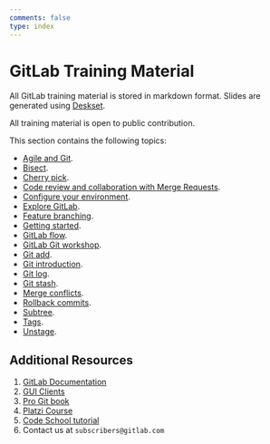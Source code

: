 ```yaml
---
comments: false
type: index
---
```


# GitLab Training Material

All GitLab training material is stored in markdown format. Slides are
generated using [Deskset](http://www.decksetapp.com/).

All training material is open to public contribution.

This section contains the following topics:

- [Agile and Git](topics/agile_git.md).
- [Bisect](topics/bisect.md).
- [Cherry pick](topics/cherry_picking.md).
- [Code review and collaboration with Merge Requests](topics/merge_requests.md).
- [Configure your environment](topics/env_setup.md).
- [Explore GitLab](topics/explore_gitlab.md).
- [Feature branching](topics/feature_branching.md).
- [Getting started](topics/getting_started.md).
- [GitLab flow](gitlab_flow.md).
- [GitLab Git workshop](user_training.md).
- [Git add](topics/git_add.md).
- [Git introduction](topics/git_intro.md).
- [Git log](topics/git_log.md).
- [Git stash](topics/stash.md).
- [Merge conflicts](topics/merge_conflicts.md).
- [Rollback commits](topics/rollback_commits.md).
- [Subtree](topics/subtree.md).
- [Tags](topics/tags.md).
- [Unstage](topics/unstage.md).

## Additional Resources

1. [GitLab Documentation](http://docs.gitlab.com)
1. [GUI Clients](http://git-scm.com/downloads/guis)
1. [Pro Git book](http://git-scm.com/book)
1. [Platzi Course](https://courses.platzi.com/courses/git-gitlab/)
1. [Code School tutorial](http://try.github.io/)
1. Contact us at `subscribers@gitlab.com`
